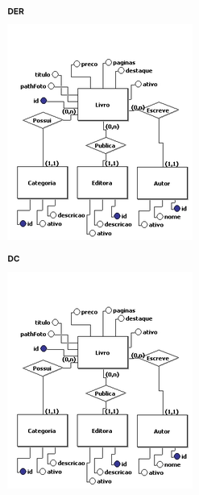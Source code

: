 ### DER

![DER](https://github.com/wellAlpha/ecommerce-api/blob/main/doc/DER.jpg?raw=true)

### DC
![DER](https://github.com/wellAlpha/ecommerce-api/blob/main/doc/DER.jpg?raw=true)

